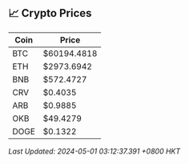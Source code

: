 ## 📈 Crypto Prices

| Coin | Price |
| ---- | ----- |
| BTC | $60194.4818 |
| ETH | $2973.6942 |
| BNB | $572.4727 |
| CRV | $0.4035 |
| ARB | $0.9885 |
| OKB | $49.4279 |
| DOGE | $0.1322 |

_Last Updated: 2024-05-01 03:12:37.391 +0800 HKT_